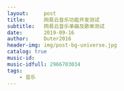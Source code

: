 ```yaml
---
layout:     post
title:      网易云音乐功能开发测试
subtitle:   网易云音乐单曲及歌单测试
date:       2019-09-16
author:     Duter2016
header-img: img/post-bg-universe.jpg
catalog: true
music-id: 
music-idfull: 2966703034
tags:
    - 音乐
---
```





